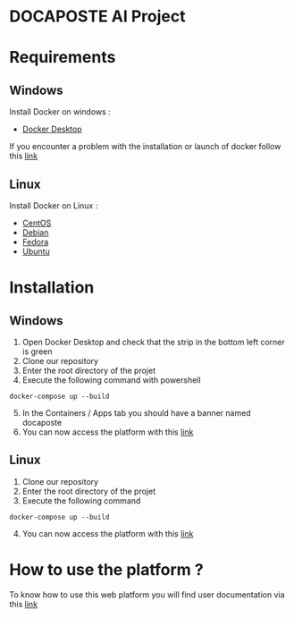 # DOCAPOSTE AI Project

# Requirements

## Windows

Install Docker on windows :
* [Docker Desktop](https://docs.docker.com/docker-for-windows/install/)

If you encounter a problem with the installation or launch of docker follow this [link](./INSTALLATION.md)

## Linux

Install Docker on Linux :
* [CentOS](https://docs.docker.com/engine/install/centos/)
* [Debian](https://docs.docker.com/engine/install/debian/)
* [Fedora](https://docs.docker.com/engine/install/fedora/)
* [Ubuntu](https://docs.docker.com/engine/install/ubuntu/)

# Installation

## Windows

1. Open Docker Desktop and check that the strip in the bottom left corner is green
2. Clone our repository
3. Enter the root directory of the projet
4. Execute the following command with powershell 
```
docker-compose up --build
```
5. In the Containers / Apps tab you should have a banner named docaposte
6. You can now access the platform with this [link](localhost:4200)

## Linux

1. Clone our repository
2. Enter the root directory of the projet
3. Execute the following command 
```
docker-compose up --build
```
4. You can now access the platform with this [link](localhost:4200)

# How to use the platform ?

To know how to use this web platform you will find user documentation via this [link](./HOW_TO_USE.md)